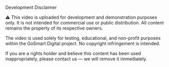 Development Disclaimer

⚠️ This video is uploaded for development and demonstration purposes only.
It is not intended for commercial use or public distribution.
All content remains the property of its respective owners.

The video is used solely for testing, educational, and non-profit purposes within the GoSmart Digital project.
No copyright infringement is intended.

If you are a rights holder and believe this content has been used inappropriately, please contact us — we will remove it immediately.
